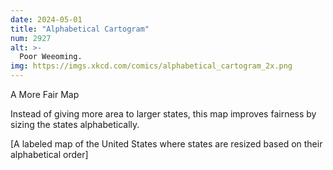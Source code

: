 ```yaml
---
date: 2024-05-01
title: "Alphabetical Cartogram"
num: 2927
alt: >-
  Poor Weeoming.
img: https://imgs.xkcd.com/comics/alphabetical_cartogram_2x.png
---
```

A More Fair Map

Instead of giving more area to larger states, this map improves fairness by sizing the states alphabetically.

[A labeled map of the United States where states are resized based on their alphabetical order]